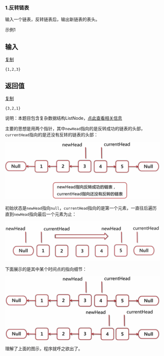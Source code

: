 ### 1.反转链表

输入一个链表，反转链表后，输出新链表的表头。

示例1

## 输入

[复制](javascript:void(0);)

```
{1,2,3}
```

## 返回值

[复制](javascript:void(0);)

```
{3,2,1}
```

说明：本题目包含复杂数据结构ListNode，[点此查看相关信息](https://blog.nowcoder.net/n/954373f213e14eeab0a69ed0e9ef1b6e)

主要的思想是用两个指针，其中`newHead`指向的是反转成功的链表的头部，`currentHead`指向的是还没有反转的链表的头部：

<img src="Untitled.assets/7711710_1551929720178_suanfa3-1-20210509020022206.png" alt="image" style="zoom:50%;" />

初始状态是`newHead`指向`null`，`currentHead`指向的是第一个元素，一直往后遍历直到`newHead`指向最后一个元素为止：

<img src="Untitled.assets/7711710_1551929720142_suanfa3-3.png" alt="image" style="zoom:50%;" />

下面展示的是其中某个时间点的指向细节：

<img src="Untitled.assets/7711710_1551929720196_suanfa3-2.png" alt="image" style="zoom:50%;" />



理解了上面的图示，程序就呼之欲出了。